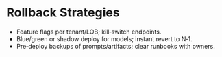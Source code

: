 # Rollback Strategies

- Feature flags per tenant/LOB; kill‑switch endpoints.
- Blue/green or shadow deploy for models; instant revert to N‑1.
- Pre‑deploy backups of prompts/artifacts; clear runbooks with owners.
